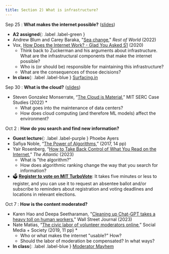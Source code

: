 ```yaml
---
title: Section 2) What is infrastructure?
---
```

Sep 25
: **What makes the internet possible?** ([slides](https://docs.google.com/presentation/d/1KL4OEEhJT1JpqHR77S3S5Vr52662dgqyW_LEhWmWW-o/edit?usp=sharing))
- **A2 assigned**{: .label .label-green }
- Andrew Blum and Carey Baraka, "[Sea change](https://restofworld.org/2022/google-meta-underwater-cables/)," *Rest of World* (2022) 
- Vox, [How Does the Internet Work? - Glad You Asked S1](https://www.youtube.com/watch?v=TNQsmPf24go) (2020)
	- Think back to Zuckerman and his arguments about infrastructure. What are the infrastructural components that make the internet possible? 
	- Who is (or should be) responsible for maintaining this infrastructure? 
	- What are the consequences of those decisions?
 - **In class**{: .label .label-blue } [Surfacing.in](http://www.surfacing.in/?place=centralcalifornia)

Sep 30
: **What is the cloud?** ([slides](https://docs.google.com/presentation/d/13afi--hlPvpyZMloxBWP9_EWDiA84e3wfB8aerCWtEg/edit#slide=id.g2bbd60f5156_1_0)) 
- Steven Gonzalez Monserrate, “[The Cloud is Material](https://mit-serc.pubpub.org/pub/the-cloud-is-material/release/2),” MIT SERC Case Studies (2022) * 
	- What goes into the maintenance of data centers? 
	- How does cloud computing (and therefore ML models) affect the environment? 

Oct 2
: **How do you search and find new information?** 
- **Guest lecture**{: .label .label-purple } Phoebe Ayers
- Safiya Noble, “[The Power of Algorithms](https://safiyaunoble.com/wp-content/uploads/2020/09/Algorithms_Oppression_Introduction_Intro.pdf),” (2017, 14 pp) 
- Yair Rosenberg, “[How to Take Back Control of What You Read on the Internet](https://web.archive.org/web/20230307064131/https://www.theatlantic.com/ideas/archive/2023/03/social-media-algorithms-twitter-meta-rss-reader/673282/),” *The Atlantic* (2023)
	- What is "the algorithm?"
	- How does algorithmic ranking change the way that you search for information?
 - 🗳️ **[Register to vote on MIT TurboVote](http://turbovote.mit.edu/)**: It takes five minutes or less to register, and you can use it to request an absentee ballot and/or subscribe to reminders about registration and voting deadlines and locations in relevant elections.

Oct 7
: **How is the content moderated?** 
- Karen Hao and Deepa Seetharaman, "[Cleaning up Chat-GPT takes a heavy toll on human workers](https://www.wsj.com/articles/chatgpt-openai-content-abusive-sexually-explicit-harassment-kenya-workers-on-human-workers-cf191483)," Wall Street Journal (2023) 
- Nate Matias, “[The civic labor of volunteer moderators online](https://journals.sagepub.com/doi/10.1177/2056305119836778),” Social Media + Society (2019, 11 pp) *
	- Who or what makes the internet "usable?" How? 
	- Should the labor of moderation be compensated? In what ways? 
- **In class**{: .label .label-blue } [Moderator Mayhem](https://moderatormayhem.engine.is/)

